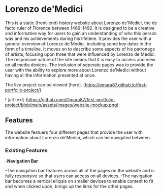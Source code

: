 # Lorenzo de'Medici

This is a static (front-end) history website about Lorenzo de'Medici, the de facto ruler of Florence between 1469-1492. It is designed to be a creative and informative way for users to gain an understanding of who this person was and his achievements during his lifetime. It provides the user with a general overview of Lorenzo de'Medici, including some key dates in the form of a timeline. It moves on to describe some aspects of his patronage of artists, focusing upon three that were influenced by Lorenzo de'Medici. The responsive nature of the site means that it is easy to access and view on all media devices. The inclusion of seperate pages was to provide the user with the ability to explore more about Lorenzo de'Medici without having all the information presented at once.

The live project can be viewed [here]. (https://omara87.github.io/first-portfolio-project/)

! [alt text] (https://github.com/Omara87/first-portfolio-project/blob/main/assets/images/website-mockup.png)

## Features

The website featuers four different pages that provide the user with information about Lorenzo de'Medici, which can be navigated between.

### Existing Features

-__Navigation Bar__

 -The navigation bar features across all of the pages on the website and is fully responsive so that users can access on all devices.
 -The navigation bar becomes a vertical ellipsis on smaller devices to enable content to fit and when clicked upon, brings up the links for the other pages.
